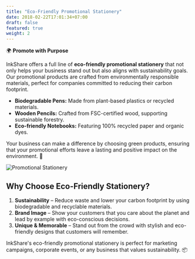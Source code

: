 ```yaml
---
title: "Eco-Friendly Promotional Stationery"
date: 2018-02-22T17:01:34+07:00
draft: false
featured: true
weight: 2
---
```


🌍 **Promote with Purpose**

InkShare offers a full line of **eco-friendly promotional stationery** that not only helps your business stand out but also aligns with sustainability goals. Our promotional products are crafted from environmentally responsible materials, perfect for companies committed to reducing their carbon footprint.

- **Biodegradable Pens:** Made from plant-based plastics or recycled materials.
- **Wooden Pencils:** Crafted from FSC-certified wood, supporting sustainable forestry.
- **Eco-friendly Notebooks:** Featuring 100% recycled paper and organic dyes.

Your business can make a difference by choosing green products, ensuring that your promotional efforts leave a lasting and positive impact on the environment. 🌱

<!--more-->

![Promotional Stationery](/images/eco_friendly_stationery.png)

## Why Choose Eco-Friendly Stationery?

1. **Sustainability** – Reduce waste and lower your carbon footprint by using biodegradable and recyclable materials.
2. **Brand Image** – Show your customers that you care about the planet and lead by example with eco-conscious decisions.
3. **Unique & Memorable** – Stand out from the crowd with stylish and eco-friendly designs that customers will remember.

InkShare's eco-friendly promotional stationery is perfect for marketing campaigns, corporate events, or any business that values sustainability. 📦
